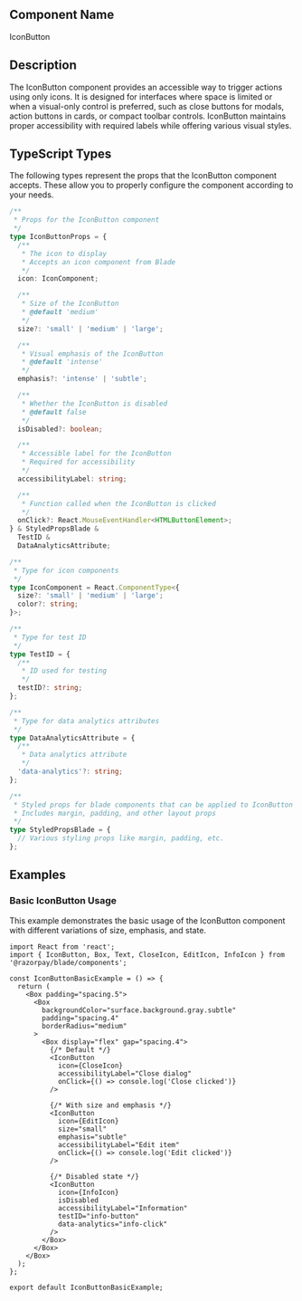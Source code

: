 ## Component Name

IconButton

## Description

The IconButton component provides an accessible way to trigger actions using only icons. It is designed for interfaces where space is limited or when a visual-only control is preferred, such as close buttons for modals, action buttons in cards, or compact toolbar controls. IconButton maintains proper accessibility with required labels while offering various visual styles.

## TypeScript Types

The following types represent the props that the IconButton component accepts. These allow you to properly configure the component according to your needs.

```typescript
/**
 * Props for the IconButton component
 */
type IconButtonProps = {
  /**
   * The icon to display
   * Accepts an icon component from Blade
   */
  icon: IconComponent;

  /**
   * Size of the IconButton
   * @default 'medium'
   */
  size?: 'small' | 'medium' | 'large';

  /**
   * Visual emphasis of the IconButton
   * @default 'intense'
   */
  emphasis?: 'intense' | 'subtle';

  /**
   * Whether the IconButton is disabled
   * @default false
   */
  isDisabled?: boolean;

  /**
   * Accessible label for the IconButton
   * Required for accessibility
   */
  accessibilityLabel: string;

  /**
   * Function called when the IconButton is clicked
   */
  onClick?: React.MouseEventHandler<HTMLButtonElement>;
} & StyledPropsBlade &
  TestID &
  DataAnalyticsAttribute;

/**
 * Type for icon components
 */
type IconComponent = React.ComponentType<{
  size?: 'small' | 'medium' | 'large';
  color?: string;
}>;

/**
 * Type for test ID
 */
type TestID = {
  /**
   * ID used for testing
   */
  testID?: string;
};

/**
 * Type for data analytics attributes
 */
type DataAnalyticsAttribute = {
  /**
   * Data analytics attribute
   */
  'data-analytics'?: string;
};

/**
 * Styled props for blade components that can be applied to IconButton
 * Includes margin, padding, and other layout props
 */
type StyledPropsBlade = {
  // Various styling props like margin, padding, etc.
};
```

## Examples

### Basic IconButton Usage

This example demonstrates the basic usage of the IconButton component with different variations of size, emphasis, and state.

```tsx
import React from 'react';
import { IconButton, Box, Text, CloseIcon, EditIcon, InfoIcon } from '@razorpay/blade/components';

const IconButtonBasicExample = () => {
  return (
    <Box padding="spacing.5">
      <Box
        backgroundColor="surface.background.gray.subtle"
        padding="spacing.4"
        borderRadius="medium"
      >
        <Box display="flex" gap="spacing.4">
          {/* Default */}
          <IconButton
            icon={CloseIcon}
            accessibilityLabel="Close dialog"
            onClick={() => console.log('Close clicked')}
          />

          {/* With size and emphasis */}
          <IconButton
            icon={EditIcon}
            size="small"
            emphasis="subtle"
            accessibilityLabel="Edit item"
            onClick={() => console.log('Edit clicked')}
          />

          {/* Disabled state */}
          <IconButton
            icon={InfoIcon}
            isDisabled
            accessibilityLabel="Information"
            testID="info-button"
            data-analytics="info-click"
          />
        </Box>
      </Box>
    </Box>
  );
};

export default IconButtonBasicExample;
```
